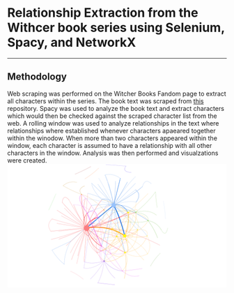 # Relationship Extraction from the Withcer book series using Selenium, Spacy, and NetworkX
---
## Methodology
Web scraping was performed on the Witcher Books Fandom page to extract all characters within the series. The book text was scraped from [this](https://github.com/dworschak/Witcher) repository. Spacy was used to analyze the book text and extract characters which would then be checked against the scraped character list from the web. A rolling window was used to analyze relationships in the text where relationships where established whenever characters apaeared together within the winodow. When more than two characters appeared within the window, each character is assumed to have a relationship with all other characters in the window. Analysis was then performed and visualzations were created. 
![network](https://raw.githubusercontent.com/DannyAlas/NLP-Witcher-Character-Relationships/main/img/network.png)
